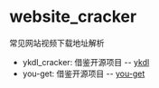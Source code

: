 # website_cracker
常见网站视频下载地址解析

- ykdl_cracker: 借鉴开源项目 -- [ykdl](https://github.com/zhangn1985/ykdl)
- you-get: 借鉴开源项目 -- [you-get](https://github.com/soimort/you-get)